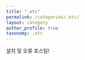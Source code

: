 ```yaml
---
title: ".etc"
permalink: /categories/.etc/
layout: category
author_profile: true
taxonomy: .etc
---
```


설치 및 오류 포스팅!
